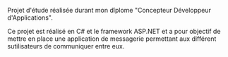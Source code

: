 Projet d'étude réalisée durant mon dîplome "Concepteur Développeur d'Applications".

Ce projet est réalisé en C# et le framework ASP.NET et a pour objectif de mettre en place une application de messagerie
permettant aux différent sutilisateurs de communiquer entre eux.
